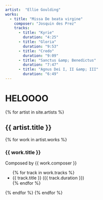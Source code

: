 ```yaml
---
artist:  "Ellie Goulding"
works:
  - title: "Missa De beata virgine"
    composer: "Josquin des Prez"
    tracks:
      - title: "Kyrie"
        duration: "4:25"
      - title: "Gloria"
        duration: "9:53"
      - title: "Credo"
        duration: "9:09"
      - title: "Sanctus &amp; Benedictus"
        duration: "7:47"
      - title: "Agnus Dei I, II &amp; III"
        duration: "6:49"
---
```


# HELOOOO

{% for artist in site.artists %}
  <h2>{{ artist.title }}</h2>
  {% for work in artist.works %}
    <h3>{{ work.title }}</h3>
    <p>Composed by {{ work.composer }}</p>
    <ul>
    {% for track in work.tracks %}
      <li>{{ track.title }} ({{ track.duration }})</li>
    {% endfor %}
    </ul>
  {% endfor %}
{% endfor %}
